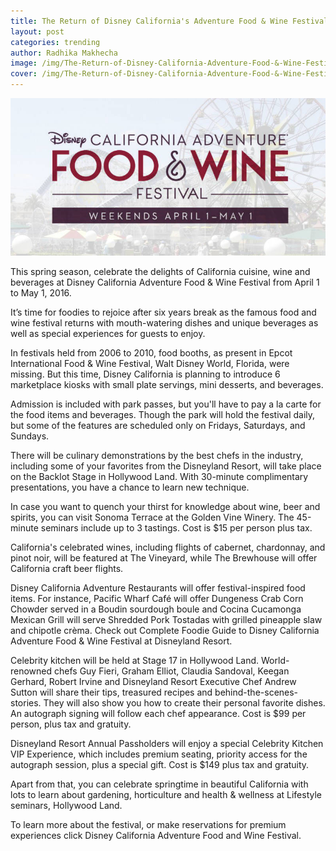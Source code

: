 ```yaml
---
title: The Return of Disney California's Adventure Food & Wine Festival
layout: post
categories: trending
author: Radhika Makhecha
image: /img/The-Return-of-Disney-California-Adventure-Food-&-Wine-Festival-2.jpg
cover: /img/The-Return-of-Disney-California-Adventure-Food-&-Wine-Festival-3.jpg
---
```


![Existential - The Return of Disney California's Adventure Food & Wine Festival](/img/The-Return-of-Disney-California-Adventure-Food-&-Wine-Festival.jpg)

This spring season, celebrate the delights of California cuisine, wine and beverages at Disney California Adventure Food & Wine Festival from April 1 to May 1, 2016.

It’s time for foodies to rejoice after six years break as the famous food and wine festival returns with mouth-watering dishes and unique beverages as well as special experiences for guests to enjoy.

In festivals held from 2006 to 2010, food booths, as present in Epcot International Food & Wine Festival, Walt Disney World, Florida, were missing. But this time, Disney California is planning to introduce 6 marketplace kiosks with small plate servings, mini desserts, and beverages.

Admission is included with park passes, but you'll have to pay a la carte for the food items and beverages. Though the park will hold the festival daily, but some of the features are scheduled only on Fridays, Saturdays, and Sundays.

There will be culinary demonstrations by the best chefs in the industry, including some of your favorites from the Disneyland Resort, will take place on the Backlot Stage in Hollywood Land. With 30-minute complimentary presentations, you have a chance to learn new technique.

In case you want to quench your thirst for knowledge about wine, beer and spirits, you can visit Sonoma Terrace at the Golden Vine Winery. The 45-minute seminars include up to 3 tastings. Cost is $15 per person plus tax.

California's celebrated wines, including flights of cabernet, chardonnay, and pinot noir, will be featured at The Vineyard, while The Brewhouse will offer California craft beer flights.

Disney California Adventure Restaurants will offer festival-inspired food items. For instance, Pacific Wharf Café will offer Dungeness Crab Corn Chowder served in a Boudin sourdough boule and Cocina Cucamonga Mexican Grill will serve Shredded Pork Tostadas with grilled pineapple slaw and chipotle crèma. Check out Complete Foodie Guide to Disney California Adventure Food & Wine Festival at Disneyland Resort.

Celebrity kitchen will be held at Stage 17 in Hollywood Land. World-renowned chefs Guy Fieri, Graham Elliot, Claudia Sandoval, Keegan Gerhard, Robert Irvine and Disneyland Resort Executive Chef Andrew Sutton will share their tips, treasured recipes and behind-the-scenes-stories. They will also show you how to create their personal favorite dishes. An autograph signing will follow each chef appearance. Cost is $99 per person, plus tax and gratuity.

Disneyland Resort Annual Passholders will enjoy a special Celebrity Kitchen VIP Experience, which includes premium seating, priority access for the autograph session, plus a special gift. Cost is $149 plus tax and gratuity.

Apart from that, you can celebrate springtime in beautiful California with lots to learn about gardening, horticulture and health & wellness at Lifestyle seminars, Hollywood Land.

To learn more about the festival, or make reservations for premium experiences click Disney California Adventure Food and Wine Festival.

